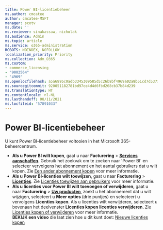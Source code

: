 ```yaml
---
title: Power BI-licentiebeheer
ms.author: cmcatee
author: cmcatee-MSFT
manager: scotv
ms.date: ''
ms.reviewer: sinakassaw, nicholak
ms.audience: Admin
ms.topic: article
ms.service: o365-administration
ROBOTS: NOINDEX, NOFOLLOW
localization_priority: Priority
ms.collection: Adm_O365
ms.custom:
- commerce_licensing
- "9002564"
- "4969"
ms.openlocfilehash: a5a6895c0adb3345309585d5c26b8bf4969a02a8b51cd7d537105f81c3d9ea4f
ms.sourcegitcommit: 920051182781bd97ce4d4d6fbd268cb37b84d239
ms.translationtype: HT
ms.contentlocale: nl-NL
ms.lasthandoff: 08/11/2021
ms.locfileid: "57891033"
---
```

# <a name="power-bi-license-management"></a>Power BI-licentiebeheer

U kunt Power BI-licentiebeheer voltooien in het Microsoft 365-beheercentrum.

- **Als u Power BI wilt kopen**, gaat u naar **Facturering** \> **[Services aanschaffen](https://go.microsoft.com/fwlink/p/?linkid=868433)**. Gebruik het zoekvak om te zoeken naar 'Power BI' en selecteer vervolgens het abonnement en het aantal gebruikers dat u wilt kopen. Zie [Een ander abonnement kopen](https://docs.microsoft.com/microsoft-365/commerce/try-or-buy-microsoft-365#buy-a-different-subscription) voor meer informatie.
- **Als u Power BI-licenties wilt toewijzen**, gaat u naar **Facturering** > **[Licenties](https://go.microsoft.com/fwlink/p/?linkid=842264)**. Zie [Licenties toewijzen aan gebruikers](https://docs.microsoft.com/microsoft-365/admin/manage/assign-licenses-to-users) voor meer informatie.
- **Als u licenties voor Power BI wilt toevoegen of verwijderen**, gaat u naar **Facturering** > **[Uw producten](https://go.microsoft.com/fwlink/p/?linkid=842054)**, zoekt u het abonnement dat u wilt wijzigen, selecteert u **Meer opties** (drie puntjes) en selecteert u vervolgens **Licenties kopen**. Als u licenties wilt verwijderen, selecteert u bovenaan het deelvenster **Licenties kopen** **licenties verwijderen**. Zie [Licenties kopen of verwijderen](https://docs.microsoft.com/microsoft-365/commerce/licenses/buy-licenses) voor meer informatie.\
**BEKIJK een video** die laat zien hoe u dit kunt doet: [Nieuwe licenties kopen](https://go.microsoft.com/fwlink/p/?linkid=2154857)